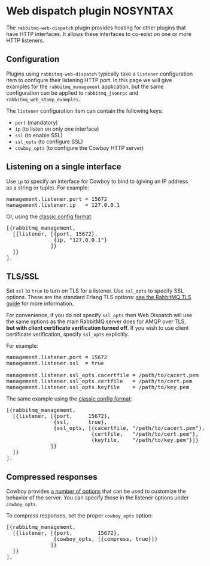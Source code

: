 <!--
Copyright (c) 2007-2018 Pivotal Software, Inc.

All rights reserved. This program and the accompanying materials
are made available under the terms of the under the Apache License, 
Version 2.0 (the "License”); you may not use this file except in compliance 
with the License. You may obtain a copy of the License at

https://www.apache.org/licenses/LICENSE-2.0

Unless required by applicable law or agreed to in writing, software
distributed under the License is distributed on an "AS IS" BASIS,
WITHOUT WARRANTIES OR CONDITIONS OF ANY KIND, either express or implied.
See the License for the specific language governing permissions and
limitations under the License.
-->

# Web dispatch plugin NOSYNTAX

The `rabbitmq-web-dispatch` plugin provides hosting for other plugins that
have HTTP interfaces. It allows these interfaces to co-exist on one or
more HTTP listeners.

## Configuration

Plugins using `rabbitmq-web-dispatch` typically take a `listener`
configuration item to configure their listening HTTP port. In this
page we will give examples for the `rabbitmq_management` application,
but the same configuration can be applied to `rabbitmq_jsonrpc` and
`rabbitmq_web_stomp_examples`.

The `listener` configuration item can contain the following keys:

* `port` (mandatory)
* `ip` (to listen on only one interface)
* `ssl` (to enable SSL)
* `ssl_opts` (to configure SSL)
* `cowboy_opts` (to configure the Cowboy HTTP server)

## Listening on a single interface

Use `ip` to specify an interface for Cowboy to bind to (giving an IP
address as a string or tuple). For example:

<pre class="sourcecode ini">
management.listener.port = 15672
management.listener.ip   = 127.0.0.1
</pre>

Or, using the <a href="/configure.html#erlang-term-config-file">classic config format</a>:

<pre class="sourcecode erlang">
[{rabbitmq_management,
  [{listener, [{port, 15672},
               {ip, "127.0.0.1"}
              ]}
  ]}
].
</pre>

## TLS/SSL

Set `ssl` to `true` to turn on TLS for a listener. Use `ssl_opts` to
specify SSL options. These are the standard Erlang TLS options: [see
the RabbitMQ TLS guide](/ssl.html) for more information.

For convenience, if you do not specify `ssl_opts` then
Web Dispatch will use the same options as the main RabbitMQ
server does for AMQP over TLS, <b>but with client certificate
verification turned off</b>. If you wish to use client certificate
verification, specify `ssl_opts` explicitly.

For example:

<pre class="sourcecode ini">
management.listener.port = 15672
management.listener.ssl  = true

management.listener.ssl_opts.cacertfile = /path/to/cacert.pem
management.listener.ssl_opts.certfile   = /path/to/cert.pem
management.listener.ssl_opts.keyfile    = /path/to/key.pem
</pre>

The same example using the <a href="/configure.html#erlang-term-config-file">classic config format</a>:

<pre class="sourcecode erlang">
[{rabbitmq_management,
  [{listener, [{port,     15672},
               {ssl,      true},
               {ssl_opts, [{cacertfile, "/path/to/cacert.pem"},
                           {certfile,   "/path/to/cert.pem"},
                           {keyfile,    "/path/to/key.pem"}]}
              ]}
  ]}
].
</pre>

## Compressed responses

Cowboy provides [a number of options](http://ninenines.eu/docs/en/cowboy/1.0/manual/cowboy_protocol/)
that can be used to customize the behavior of the server. You
can specify those in the listener options under `cowboy_opts`.

To compress responses, set the proper `cowboy_opts` option:

<pre class="sourcecode erlang">
[{rabbitmq_management,
  [{listener, [{port,        15672},
               {cowboy_opts, [{compress, true}]}
              ]}
  ]}
].
</pre>

